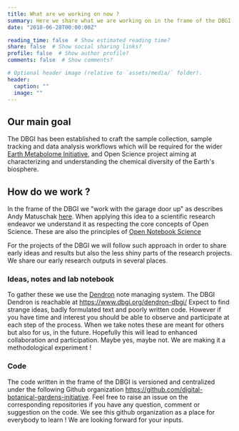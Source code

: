 ```yaml
---
title: What are we working on now ?
summary: Here we share what we are working on in the frame of the DBGI
date: "2018-06-28T00:00:00Z"

reading_time: false  # Show estimated reading time?
share: false  # Show social sharing links?
profile: false  # Show author profile?
comments: false  # Show comments?

# Optional header image (relative to `assets/media/` folder).
header:
  caption: ""
  image: ""
---
```


## Our main goal

The DBGI has been established to craft the sample collection, sample tracking and data analysis workflows which will be required for the wider [Earth Metabolome Initiative](https://www.earthmetabolome.org), and Open Science project aiming at characterizing and understanding the chemical diversity of the Earth's biosphere.

## How do we work ?

In the frame of the DBGI we "work with the garage door up" as describes Andy Matuschak [here](https://notes.andymatuschak.org/z21cgR9K3UcQ5a7yPsj2RUim3oM2TzdBByZu). When applying this idea to a scientific research endeavor we understand it as respecting the core concepts of Open Science. These are also the principles of [Open Notebook Science](https://en.wikipedia.org/wiki/Open-notebook_science)

For the projects of the DBGI we will follow such approach in order to share early ideas and results but also the less shiny parts of the research projects. We share our early research outputs in several places.

### Ideas, notes and lab notebook

To gather these we use the [Dendron](https://www.dendron.so/) note managing system. The DBGI Dendron is reachable at https://www.dbgi.org/dendron-dbgi/
Expect to find strange ideas, badly formulated text and poorly written code. However if you have time and interest you should be able to observe and participate at each step of the process. When we take notes these are meant for others but also for us, in the future. Hopefully this will lead to enhanced collaboration and participation. Maybe yes, maybe not. We are making it a methodological experiment !

### Code

The code written in the frame of the DBGI is versioned and centralized under the following Github organization https://github.com/digital-botanical-gardens-initiative.
Feel free to raise an issue on the corresponding repositories if you have any question, comment or suggestion on the code. We see this github organization as a place for everybody to learn ! We are looking forward for your inputs.


